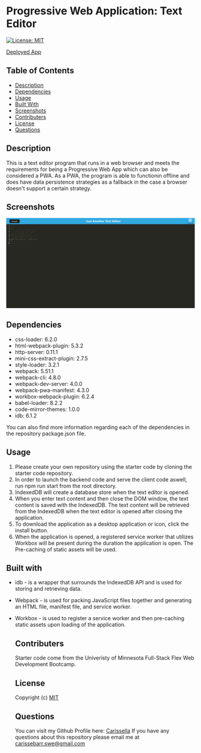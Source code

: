 # Progressive Web Application: Text Editor
  [![License: MIT](https://img.shields.io/badge/License-MIT-yellow.svg)](https://opensource.org/licenses/MIT)

  [Deployed App](https://pwa-text-editor-cb.herokuapp.com/)

 ## Table of Contents

  * [Description](#description)
  * [Dependencies](#dependencies)
  * [Usage](#usage)
  * [Built With](#built-with)
  * [Screenshots](#screenshots)
  * [Contributers](#contributers)
  * [License](#license)
  * [Questions](#questions)

## Description 

This is a text editor program that runs in a web browser and meets the requirements for being a Progressive Web App which can also be considered a PWA. As a PWA, the program is able to functionin offline and does have data persistence strategies as a fallback in the case a browser doesn't support a certain strategy.

## Screenshots

![Screenshot of deployed text editor](./Assets/2023-05-15%20(5).png)

## Dependencies  

* css-loader: 6.2.0
* html-webpack-plugin: 5.3.2
* http-server: 0.11.1
* mini-css-extract-plugin: 2.7.5
* style-loader: 3.2.1
* webpack: 5.51.1
* webpack-cli: 4.8.0
* webpack-dev-server: 4.0.0
* webpack-pwa-manifest: 4.3.0
* workbox-webpack-plugin: 6.2.4
* babel-loader: 8.2.2
* code-mirror-themes: 1.0.0
* idb: 6.1.2

You can also find more information regarding each of the dependencies in the repository package.json file.

 ## Usage 

  1. Please create your own repository using the starter code by cloning the starter code repository. 
  2. In order to launch the backend code and serve the client code aswell, run npm run start from the root directory.
  3. IndexedDB will create a database store when the text editor is opened.
  4. When you enter text content and then close the DOM window, the text content is saved with the IndexedDB.
  The text content will be retrieved from the IndexedDB when the text editor is opened after closing the application.
  5. To download the application as a desktop application or icon, click the install button.
  6. When the application is opened, a registered service worker that utilizes Workbox will be present during the duration the application is open. The Pre-caching of static assets will be used.

  ## Built with

* idb - is a wrapper that surrounds the IndexedDB API and is used for storing and retrieving data.
* Webpack - is used for packing JavaScript files together and generating an HTML file, manifest file, and service worker.
* Workbox - is used to register a service worker and then pre-caching static assets upon loading of the application.


  ## Contributers 

  Starter code come from the Univeristy of Minnesota Full-Stack Flex Web Development Bootcamp.

  ## License 
  
  Copyright (c)
  [MIT](https://opensource.org/licenses/MIT)

  ## Questions 

  You can visit my Github Profile here: [Carissella](https://github.com/Carissella) 
  If you have any questions about this repository please email me at carissebarr.swe@gmail.com